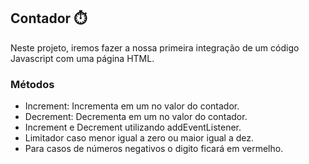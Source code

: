 ## Contador :stopwatch:

Neste projeto, iremos fazer a nossa primeira integração de um código Javascript com uma página HTML.

### Métodos

-  Increment: Incrementa em um no valor do contador.
- Decrement: Decrementa em um no valor do contador.
- Increment e Decrement utilizando addEventListener.
- Limitador caso menor igual a zero ou maior igual a dez.
- Para casos de números negativos o digito ficará em vermelho. 

